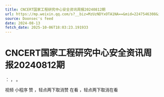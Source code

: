 ```yaml
---
title: CNCERT国家工程研究中心安全资讯周报20240812期
url: https://mp.weixin.qq.com/s?__biz=MzUzNDYxOTA1NA==&mid=2247546308&idx=1&sn=b0eb718ed3a88ba481489179c9a4521f
source: Doonsec's feed
date: 2024-08-13
fetch_date: 2025-10-06T18:03:23.191933
---
```


# CNCERT国家工程研究中心安全资讯周报20240812期

：
，
。

视频
小程序
赞
，轻点两下取消赞
在看
，轻点两下取消在看